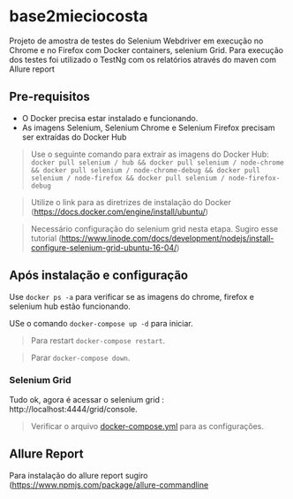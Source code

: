 # base2mieciocosta

Projeto de amostra de testes do Selenium Webdriver em execução no Chrome e no Firefox com Docker containers, selenium Grid. Para execução dos testes foi utilizado o TestNg com os relatórios através do maven com Allure report

## Pre-requisitos

- O Docker precisa estar instalado e funcionando.
- As imagens Selenium, Selenium Chrome e Selenium Firefox precisam ser extraídas do Docker Hub

> Use o seguinte comando para extrair as imagens do Docker Hub: `docker pull selenium / hub && docker pull selenium / node-chrome && docker pull selenium / node-chrome-debug && docker pull selenium / node-firefox && docker pull selenium / node-firefox-debug`

> Utilize o link para as diretrizes de instalação do Docker
(https://docs.docker.com/engine/install/ubuntu/)

> Necessário configuração do selenium grid nesta etapa. Sugiro esse tutorial (https://www.linode.com/docs/development/nodejs/install-configure-selenium-grid-ubuntu-16-04/)

## Após instalação e configuração

Use `docker ps -a` para verificar se as imagens do chrome, firefox e selenium hub estão funcionando.

USe o comando `docker-compose up -d` para iniciar.

> Para restart `docker-compose restart`.

> Parar `docker-compose down`.

### Selenium Grid

Tudo ok, agora é acessar o selenium grid : http://localhost:4444/grid/console.

> Verificar o arquivo [docker-compose.yml](docker-compose.yml) para as configurações.

## Allure Report

Para instalação do allure report sugiro (https://www.npmjs.com/package/allure-commandline


